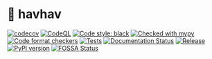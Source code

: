 # :bone: havhav
[![codecov](https://codecov.io/gh/tugrulcan/havhav/branch/main/graph/badge.svg?token=upaHgOeki5)](https://codecov.io/gh/tugrulcan/havhav)
[![CodeQL](https://github.com/tugrulcan/havhav/actions/workflows/codeql-analysis.yml/badge.svg?branch=main)](https://github.com/tugrulcan/havhav/actions/workflows/codeql-analysis.yml)
<a href="https://github.com/psf/black"><img alt="Code style: black" src="https://img.shields.io/badge/code%20style-black-000000.svg"></a>
[![Checked with mypy](http://www.mypy-lang.org/static/mypy_badge.svg)](http://mypy-lang.org/)
[![Code format checkers](https://github.com/tugrulcan/havhav/actions/workflows/code-quality.yaml/badge.svg)](https://github.com/tugrulcan/havhav/actions/workflows/code-quality.yaml)
[![Tests](https://github.com/tugrulcan/havhav/actions/workflows/test.yaml/badge.svg)](https://github.com/tugrulcan/havhav/actions/workflows/test.yaml)
[![Documentation Status](https://readthedocs.org/projects/havhav/badge/?version=latest)](https://havhav.readthedocs.io/en/latest/?badge=latest)
[![Release](https://github.com/tugrulcan/havhav/actions/workflows/release.yaml/badge.svg)](https://github.com/tugrulcan/havhav/actions/workflows/release.yaml)
[![PyPI version](https://badge.fury.io/py/havhav.svg)](https://badge.fury.io/py/havhav)
[![FOSSA Status](https://app.fossa.com/api/projects/git%2Bgithub.com%2Ftugrulcan%2Fhavhav.svg?type=large)](https://app.fossa.com/projects/git%2Bgithub.com%2Ftugrulcan%2Fhavhav?ref=badge_large)
